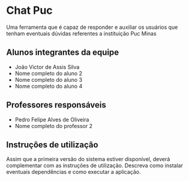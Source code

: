 # Chat Puc

Uma ferramenta que é capaz de responder e auxiliar os usuários que tenham eventuais dúvidas referentes a instituição Puc Minas

## Alunos integrantes da equipe

* João Victor de Assis Silva
* Nome completo do aluno 2
* Nome completo do aluno 3
* Nome completo do aluno 4

## Professores responsáveis

* Pedro Felipe Alves de Oliveira
* Nome completo do professor 2

## Instruções de utilização

Assim que a primeira versão do sistema estiver disponível, deverá complementar com as instruções de utilização. Descreva como instalar eventuais dependências e como executar a aplicação.
